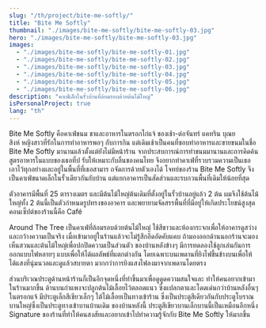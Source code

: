 ```yaml
---
slug: "/th/project/bite-me-softly/"
title: "Bite Me Softly"
thumbnail: "./images/bite-me-softly/bite-me-softly-03.jpg"
hero: "./images/bite-me-softly/bite-me-softly-03.jpg"
images:
  - "./images/bite-me-softly/bite-me-softly-01.jpg"
  - "./images/bite-me-softly/bite-me-softly-02.jpg"
  - "./images/bite-me-softly/bite-me-softly-03.jpg"
  - "./images/bite-me-softly/bite-me-softly-04.jpg"
  - "./images/bite-me-softly/bite-me-softly-05.jpg"
  - "./images/bite-me-softly/bite-me-softly-06.jpg"
description: "คาเฟ่เล็กในรั้วบ้านที่ล้อมรอบด้วยต้นไม้ใหญ่"
isPersonalProject: true
lang: "th"
---
```


Bite Me Softly คือคาเฟ่ขนม ชาและอาหารในตรอกไก่แจ้ ของเช้า-ต่อจันทร์
แคทริน บุณยสิงห์ หญิงสาวที่รักในการทำอาหารพอๆ กับการกิน
แต่เดิมเช้าเป็นคนที่ชอบทำอาหารและขายขนมในชื่อ Bite Me Softly
มานานแล้วตั้งแต่ยังไม่มีหน้าร้าน
จากประสบการณ์การทำขนมมานานและการคิดค้นสูตรอาหารในแบบของเธอที่ป
รับให้เหมาะกับลิ้นของคนไทย
จึงอยากทำคาเฟ่ที่รวบรวมความเป็นเธอเอาไว้ทุกอย่างและอยู่ในพื้นที่ที่เธอสามาร
ถจัดการด้วยตัวเองได้ โจทย์ของร้าน Bite Me Softly
จึงเป็นคาเฟ่ขนาดเล็กในรั้วเดียวกันกับบ้าน
แต่แยกอาคารเป็นสัดส่วนและรบกวนพื้นที่เดิมให้น้อยที่สุด

ตัวอาคารมีพื้นที่ 25 ตารางเมตร และมีต้นไม้ใหญ่ต้นเดิมที่ตั้งอยู่ในรั้วบ้านอยู่แล้ว
2 ต้น ผมจึงใช้ต้นไม้ใหญ่ทั้ง 2 ต้นนี้เป็นตัวกำหนดรูปทรงของอาคาร
และพยายามจัดสรรพื้นที่ที่มีอยู่ให้เกิดประโยชน์สูงสุด คอนเซ็ปต์ของร้านนี้คือ
Café

Around The Tree เป็นคาเฟ่ที่ล้อมรอบด้วยต้นไม้ใหญ่
ใช้สีขาวและห้องกระจกเพื่อให้อาคารดูสว่างและกว้างความเป็นจริง
เมื่อเข้ามาอยู่ในร้านแล้วจะไม่รู้สึกอึดอัดคับแคบ
ถ้ามองออกด้านนอกร้านจะมองเห็นสวนและต้นไม้ใหญ่เพื่อปกปิดความเป็นส่วนตัว
ของบ้านหลังข้างๆ มีการทดลองใช้ลูกเล่นกันการออกแบบไฟหลายๆ
แบบเพื่อให้ได้ผลลัพธ์ที่แตกต่างกัน
โดยเฉพาะบนเพดานที่ยิงไฟขึ้นข้างบนเพื่อให้ได้แสงที่นุ่มนวลและดูแล้วสบายตา
มากกว่าการยิงแสงไฟลงมาจากเพดานโดยตรง

ส่วนบริเวณประตูด้านหน้าร้านก็เป็นอีกจุดหนึ่งที่ทำขึ้นมาเพื่อดูดูดความสนใจและ
ทำให้คนอยากเข้ามาในร้านมากขึ้น
ด้านบนกำแพงจะปลูกต้นไม้เลื้อยไว้ตลอดแนว
ซึ่งแปลกตาและโดดเด่นกว่าบ้านหลังอื่นๆ ในตรอกแจ้ มีประตูเล็กสีเขียวเล็กๆ
ใต้ไม้เลื้อยเป็นทางเข้าร้าน
ซึ่งเป็นประตูสีเดียวกันกับประตูโบราณบานใหญ่ซึ่งเป็นประตูทางเข้าบานบ้านเดิม
ของบ้านหลังนี้ ประตูสีเขียวบานเล็กบานนี้เป็นเหมือนอีกหนึ่ง Signature
ของร้านที่ทำให้คนสงสัยและอยากเข้าไปทำความรู้จักกับ Bite Me Softly
ให้มากขึ้น
